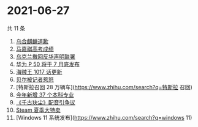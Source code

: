 # 2021-06-27

共 11 条

<!-- BEGIN -->
<!-- 最后更新时间 Sun Jun 27 2021 15:05:02 GMT+0800 (China Standard Time) -->

1. [乌合麒麟道歉](https://www.zhihu.com/search?q=乌合麒麟)
2. [马嘉祺高考成绩](https://www.zhihu.com/search?q=马嘉祺高考)
3. [乌克兰撤回反华声明联署](https://www.zhihu.com/search?q=乌克兰)
4. [华为 P 50 将于 7 月底发布](https://www.zhihu.com/search?q=华为p50)
5. [海贼王 1017 话更新](https://www.zhihu.com/search?q=海贼王)
6. [贝尔被记者惹怒](https://www.zhihu.com/search?q=贝尔)
7. [特斯拉召回 28 万辆车](https://www.zhihu.com/search?q=特斯拉 召回)
8. [今年新增 37 个本科专业](https://www.zhihu.com/search?q=新专业)
9. [《千古玦尘》配音引争议](https://www.zhihu.com/search?q=千古玦尘配音)
10. [Steam 夏季大特卖](https://www.zhihu.com/search?q=Steam)
11. [Windows 11 系统发布](https://www.zhihu.com/search?q=windows 11)

<!-- END -->
